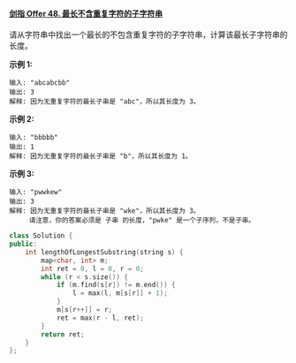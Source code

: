 #### [剑指 Offer 48. 最长不含重复字符的子字符串](https://leetcode-cn.com/problems/zui-chang-bu-han-zhong-fu-zi-fu-de-zi-zi-fu-chuan-lcof/)

请从字符串中找出一个最长的不包含重复字符的子字符串，计算该最长子字符串的长度。

 

**示例 1:**

```
输入: "abcabcbb"
输出: 3 
解释: 因为无重复字符的最长子串是 "abc"，所以其长度为 3。
```

**示例 2:**

```
输入: "bbbbb"
输出: 1
解释: 因为无重复字符的最长子串是 "b"，所以其长度为 1。
```

**示例 3:**

```
输入: "pwwkew"
输出: 3
解释: 因为无重复字符的最长子串是 "wke"，所以其长度为 3。
     请注意，你的答案必须是 子串 的长度，"pwke" 是一个子序列，不是子串。
```

 

```C++
class Solution {
public:
    int lengthOfLongestSubstring(string s) {
        map<char, int> m;
        int ret = 0, l = 0, r = 0;
        while (r < s.size()) {
            if (m.find(s[r]) != m.end()) {
                l = max(l, m[s[r]] + 1);
            }
            m[s[r++]] = r;
            ret = max(r - l, ret);
        }
        return ret;
    }
};
```

